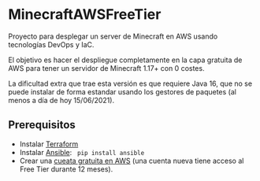 # MinecraftAWSFreeTier

Proyecto para desplegar un server de Minecraft en AWS usando tecnologías DevOps y IaC.

El objetivo es hacer el despliegue completamente en la capa gratuita de AWS para tener un servidor de Minecraft 1.17+ con 0 costes.

La dificultad extra que trae esta versión es que requiere Java 16, que no se puede instalar de forma estandar usando los gestores de paquetes (al menos a día de hoy 15/06/2021).

## Prerequisitos

 - Instalar [Terraform](https://www.terraform.io/downloads.html "Página de descarga de Terraform")
 - Instalar [Ansible](https://docs.ansible.com/ansible/latest/installation_guide/intro_installation.html "Página de instalación de Ansible"): ` pip install ansible`
 - Crear una [cueata gratuita en AWS](https://aws.amazon.com/es/free/) (una cuenta nueva tiene acceso al Free Tier durante 12 meses).
